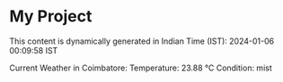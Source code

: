 # My Project

This content is dynamically generated in Indian Time (IST): 2024-01-06 00:09:58 IST


Current Weather in Coimbatore:
Temperature: 23.88 °C
Condition: mist
